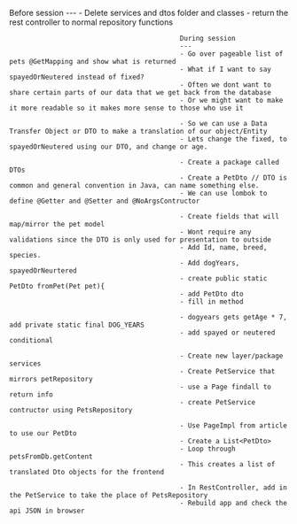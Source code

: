 Before session
                                               ---
                                               - Delete services and dtos folder and classes
                                               - return the rest controller to normal repository functions
                                               
                                               During session
                                               ---
                                               - Go over pageable list of pets @GetMapping and show what is returned
                                               - What if I want to say spayedOrNeutered instead of fixed?
                                               - Often we dont want to share certain parts of our data that we get back from the database
                                               - Or we might want to make it more readable so it makes more sense to those who use it
                                               
                                               - So we can use a Data Transfer Object or DTO to make a translation of our object/Entity
                                               - Lets change the fixed, to spayedOrNeutered using our DTO, and change or age.
                                               
                                               - Create a package called DTOs
                                               - Create a PetDto // DTO is common and general convention in Java, can name something else.
                                               - We can use lombok to define @Getter and @Setter and @NoArgsContructor
                                               
                                               - Create fields that will map/mirror the pet model
                                               - Wont require any validations since the DTO is only used for presentation to outside
                                               - Add Id, name, breed, species.
                                               - Add dogYears, spayedOrNeurtered
                                               - create public static PetDto fromPet(Pet pet){
                                               - add PetDto dto
                                               - fill in method
                                               
                                               - dogyears gets getAge * 7, add private static final DOG_YEARS
                                               - add spayed or neutered conditional
                                               
                                               - Create new layer/package services
                                               - Create PetService that mirrors petRepository
                                               - use a Page findall to return info
                                               - create PetService contructor using PetsRepository
                                               
                                               - Use PageImpl from article to use our PetDto
                                               - Create a List<PetDto>
                                               - Loop through petsFromDb.getContent
                                               - This creates a list of translated Dto objects for the frontend
                                               
                                               - In RestController, add in the PetService to take the place of PetsRepository
                                               - Rebuild app and check the api JSON in browser